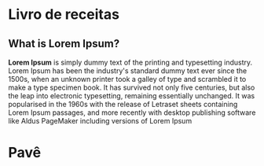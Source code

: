 # Livro de receitas

## What is Lorem Ipsum?

**Lorem Ipsum** is simply dummy text of the printing and typesetting industry. Lorem Ipsum has been the industry's standard  dummy text ever since the 1500s, when an unknown printer took a galley  of type and scrambled it to make a type specimen book. It has survived  not only five centuries, but also the leap into electronic typesetting,  remaining essentially unchanged. It was popularised in the 1960s with  the release of Letraset sheets containing Lorem Ipsum passages, and more recently with desktop publishing software like Aldus PageMaker  including versions of Lorem Ipsum

# Pavê

